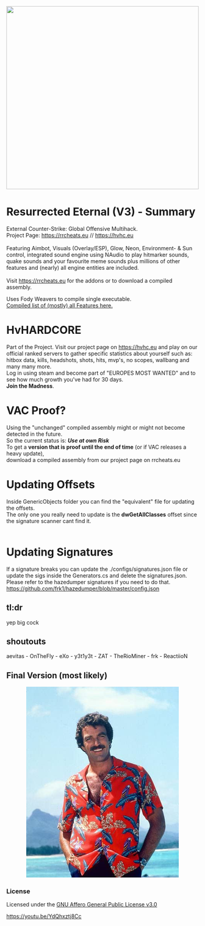 <p align="center">
  <img width="100%" height="480" src="https://rrcheats.eu/assets/flex/beautiful.jpg">
</p>

# Resurrected Eternal (V3) - Summary
External Counter-Strike: Global Offensive Multihack.<br>
Project Page: https://rrcheats.eu // https://hvhc.eu<br><br>
Featuring Aimbot, Visuals (Overlay/ESP), Glow, Neon, Environment- & Sun control, integrated sound engine using NAudio to play hitmarker sounds, quake sounds and your favourite meme sounds plus millions of other features and (nearly) all engine entities are included.<br><br>
Visit https://rrcheats.eu for the addons or to download a compiled assembly.<br>

Uses Fody Weavers to compile single executable.
<br>
<a href="https://rrcheats.eu/page/features">Compiled list of (mostly) all Features here.</a>


# HvHARDCORE
Part of the Project. Visit our project page on https://hvhc.eu and play on our official ranked servers to gather specific statistics about yourself such as: <br>hitbox data, kills, headshots, shots, hits, mvp's, no scopes, wallbang and many many more.<br>
Log in using steam and become part of "EUROPES MOST WANTED" and to see how much growth you've had for 30 days.<br>
<strong>Join the Madness</strong>.


# VAC Proof?
Using the "unchanged" compiled assembly might or might not become detected in the future.<br> So the current status is: <strong><em>Use at own Risk</em></strong><br>
To get a <strong>version that is proof until the end of time</strong> (or if VAC releases a heavy update),<br> download a compiled assembly from our project page on rrcheats.eu


# Updating Offsets
Inside GenericObjects folder you can find the "equivalent" file for updating the offsets.<br>
The only one you really need to update is the <strong>dwGetAllClasses</strong> offset since the signature scanner cant find it.<br>
<br>

# Updating Signatures
If a signature breaks you can update the ./configs/signatures.json file or update the sigs inside the Generators.cs and delete the signatures.json. <br>Please refer to the hazedumper signatures if you need to do that.<br>https://github.com/frk1/hazedumper/blob/master/config.json


## tl:dr
yep big cock


## shoutouts

aevitas - OnTheFly - eXo - y3t1y3t - ZAT - TheRioMiner - frk - ReactiioN


## Final Version (most likely)
<p align="center">
  <img src="https://github.com/sirk1x/ResurrectedEternal/blob/main/magnum.jpg?raw=true">
</p>

### License
Licensed under the <a href="https://github.com/sirk1x/ResurrectedEternal/blob/main/LICENSE">GNU Affero General Public License v3.0</a><br>

https://youtu.be/YdQhxztj8Cc
